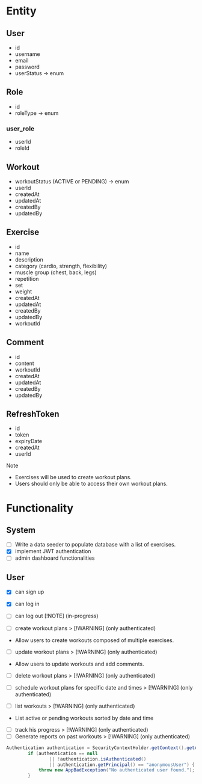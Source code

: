# Entity
## User
* id
* username
* email
* password
* userStatus -> enum

## Role
* id
* roleType -> enum

### user_role
* userId
* roleId

## Workout
* workoutStatus (ACTIVE or PENDING) -> enum
* userId
* createdAt
* updatedAt
* createdBy
* updatedBy

## Exercise
* id
* name
* description
* category (cardio, strength, flexibility)
* muscle group (chest, back, legs)
* repetition
* set
* weight
* createdAt
* updatedAt
* createdBy
* updatedBy
* workoutId

## Comment
* id
* content
* workoutId
* createdAt
* updatedAt
* createdBy
* updatedBy

## RefreshToken
* id
* token
* expiryDate
* createdAt
* userId

> [!NOTE]
> * Exercises will be used to create workout plans.
> * Users should only be able to access their own workout plans.

# Functionality
## System
- [ ] Write a data seeder to populate database with a list of exercises.
- [x] implement JWT authentication
- [ ] admin dashboard functionalities

## User
- [x] can sign up
- [x] can log in
- [ ] can log out [!NOTE] (in-progress)

- [ ] create workout plans > [!WARNING] (only authenticated)
* Allow users to create workouts composed of multiple exercises.

- [ ] update workout plans > [!WARNING] (only authenticated)
* Allow users to update workouts and add comments.

- [ ] delete workout plans > [!WARNING] (only authenticated)
- [ ] schedule workout plans for specific date and times > [!WARNING] (only authenticated)

- [ ] list workouts > [!WARNING] (only authenticated)
* List active or pending workouts sorted by date and time

- [ ] track his progress > [!WARNING] (only authenticated)
- [ ] Generate reports on past workouts > [!WARNING] (only authenticated)

```java
Authentication authentication = SecurityContextHolder.getContext().getAuthentication();
        if (authentication == null
                || !authentication.isAuthenticated()
                || authentication.getPrincipal() == "anonymousUser") {
            throw new AppBadException("No authenticated user found.");
        }
```
